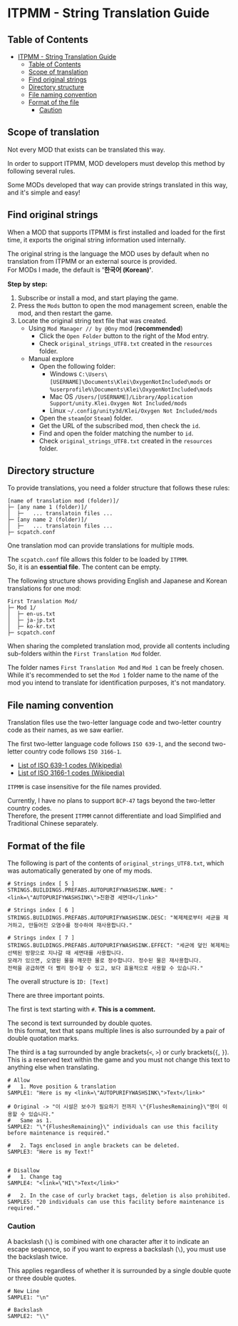 # ITPMM - String Translation Guide
## Table of Contents
- [ITPMM - String Translation Guide](#itpmm---string-translation-guide)
  - [Table of Contents](#table-of-contents)
  - [Scope of translation](#scope-of-translation)
  - [Find original strings](#find-original-strings)
  - [Directory structure](#directory-structure)
  - [File naming convention](#file-naming-convention)
  - [Format of the file](#format-of-the-file)
    - [Caution](#caution)

## Scope of translation
Not every MOD that exists can be translated this way.  
  
In order to support ITPMM, MOD developers must develop this method by following several rules.  
  
Some MODs developed that way can provide strings translated in this way, and it's simple and easy!   
   
   
## Find original strings
When a MOD that supports ITPMM is first installed and loaded for the first time, it exports the original string information used internally.  
  
The original string is the language the MOD uses by default when no translation from ITPMM or an external source is provided.  
For MODs I made, the default is **'한국어 (Korean)'**.   
  
**Step by step:** 
1. Subscribe or install a mod, and start playing the game.
2. Press the `Mods` button to open the mod management screen, enable the mod, and then restart the game.  
3. Locate the original string text file that was created.   
    + Using `Mod Manager // by @Ony` mod (**recommended**)   
        * Click the `Open Folder` button to the right of the Mod entry.
        * Check `original_strings_UTF8.txt` created in the `resources` folder.
    + Manual explore   
        * Open the following folder:  
            + Windows `C:\Users\[USERNAME]\Documents\Klei\OxygenNotIncluded\mods` or `%userprofile%\Documents\Klei\OxygenNotIncluded\mods`
            + Mac OS `/Users/[USERNAME]/Library/Application Support/unity.Klei.Oxygen Not Included/mods`  
            + Linux `~/.config/unity3d/Klei/Oxygen Not Included/mods`  
        * Open the `steam`(or `Steam`) folder.  
        * Get the URL of the subscribed mod, then check the `id`.  
        * Find and open the folder matching the number to `id`.
        * Check `original_strings_UTF8.txt` created in the `resources` folder.
  
  
## Directory structure
To provide translations, you need a folder structure that follows these rules:  
```
[name of translation mod (folder)]/
├─ [any name 1 (folder)]/
│  ├─   ... translatoin files ...
├─ [any name 2 (folder)]/
│  ├─   ... translatoin files ...
├─ scpatch.conf
```     
One translation mod can provide translations for multiple mods.   
   
The `scpatch.conf` file allows this folder to be loaded by `ITPMM`.   
So, it is an **essential file**. The content can be empty.  
  
The following structure shows providing English and Japanese and Korean translations for one mod:  
```
First Translation Mod/
├─ Mod 1/
│  ├─ en-us.txt
│  ├─ ja-jp.txt
│  ├─ ko-kr.txt
├─ scpatch.conf
```  
When sharing the completed translation mod, provide all contents including sub-folders within the `First Translation Mod` folder.  
   
The folder names `First Translation Mod` and `Mod 1` can be freely chosen.  
While it's recommended to set the `Mod 1` folder name to the name of the mod you intend to translate for identification purposes, it's not mandatory.  
  

## File naming convention
Translation files use the two-letter language code and two-letter country code as their names, as we saw earlier.  
  
The first two-letter language code follows `ISO 639-1`, and the second two-letter country code follows `ISO 3166-1`.  
  
* [List of ISO 639-1 codes (Wikipedia)](https://en.wikipedia.org/wiki/List_of_ISO_639-1_codes)
* [List of ISO 3166-1 codes (Wikipedia)](https://en.wikipedia.org/wiki/ISO_3166-1)  
  
`ITPMM` is case insensitive for the file names provided.  
  
Currently, I have no plans to support `BCP-47` tags beyond the two-letter country codes.   
Therefore, the present `ITPMM` cannot differentiate and load Simplified and Traditional Chinese separately.   
  
  
## Format of the file
The following is part of the contents of `original_strings_UTF8.txt`, which was automatically generated by one of my mods.
```
# Strings index [ 5 ]
STRINGS.BUILDINGS.PREFABS.AUTOPURIFYWASHSINK.NAME: "<link=\"AUTOPURIFYWASHSINK\">친환경 세면대</link>"

# Strings index [ 6 ]
STRINGS.BUILDINGS.PREFABS.AUTOPURIFYWASHSINK.DESC: "복제체로부터 세균을 제거하고, 만들어진 오염수를 정수하여 재사용합니다."

# Strings index [ 7 ]
STRINGS.BUILDINGS.PREFABS.AUTOPURIFYWASHSINK.EFFECT: "세균에 덮인 복제체는 선택된 방향으로 지나갈 때 세면대를 사용합니다.
모래가 있으면, 오염된 물을 깨끗한 물로 정수합니다. 정수된 물은 재사용합니다.
전력을 공급하면 더 빨리 정수할 수 있고, 보다 효율적으로 사용할 수 있습니다."
```
  
The overall structure is `ID: [Text]`  
  
There are three important points.  
  
The first is text starting with `#`. **This is a comment.**  
  
The second is text surrounded by double quotes.  
In this format, text that spans multiple lines is also surrounded by a pair of double quotation marks.  
  
The third is a tag surrounded by angle brackets(`<`, `>`) or curly brackets(`{`, `}`). This is a reserved text within the game and you must not change this text to anything else when translating.  
```
# Allow
#   1. Move position & translation
SAMPLE1: "Here is my <link=\"AUTOPURIFYWASHSINK\">Text</link>"

# Original -> "이 시설은 보수가 필요하기 전까지 \"{FlushesRemaining}\"명이 이용할 수 있습니다."
#   Same as 1.
SAMPLE2: "\"{FlushesRemaining}\" individuals can use this facility before maintenance is required."

#   2. Tags enclosed in angle brackets can be deleted.
SAMPLE3: "Here is my Text!"


# Disallow
#   1. Change tag
SAMPLE4: "<link=\"HI\">Text</link>"

#   2. In the case of curly bracket tags, deletion is also prohibited.
SAMPLE5: "20 individuals can use this facility before maintenance is required."
```
  
  
### Caution
A backslash (`\`) is combined with one character after it to indicate an escape sequence, so if you want to express a backslash (`\`), you must use the backslash twice.  
  
This applies regardless of whether it is surrounded by a single double quote or three double quotes.  
```
# New Line
SAMPLE1: "\n"

# Backslash
SAMPLE2: "\\"
```
  
